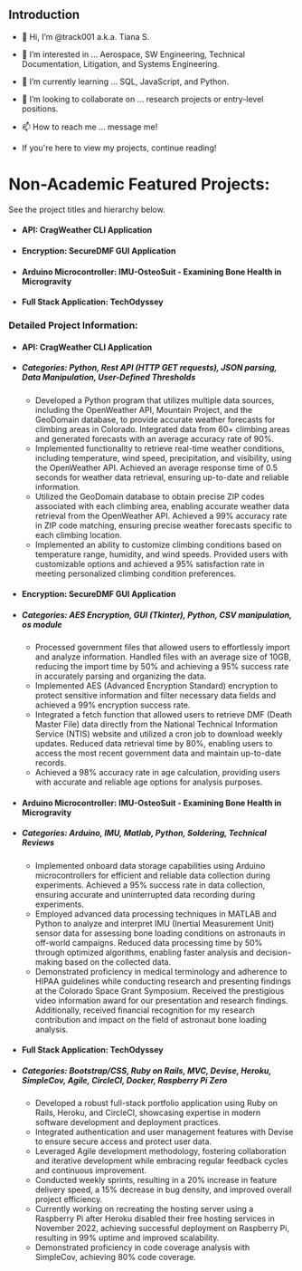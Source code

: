 ## Introduction
- 👋 Hi, I’m @track001 a.k.a. Tiana S.
- 👀 I’m interested in ... Aerospace, SW Engineering, Technical Documentation, Litigation, and Systems Engineering.
- 🌱 I’m currently learning ... SQL, JavaScript, and Python.
- 💞️ I’m looking to collaborate on ... research projects or entry-level positions.
- 📫 How to reach me ... message me!

- If you're here to view my projects, continue reading!

# Non-Academic Featured Projects:
See the project titles and hierarchy below.
- #### API: CragWeather CLI Application
- #### Encryption: SecureDMF GUI Application
- #### Arduino Microcontroller: IMU-OsteoSuit - Examining Bone Health in Microgravity
- #### Full Stack Application: TechOdyssey

### Detailed Project Information:
- #### API: CragWeather CLI Application
- ##### Categories: Python, Rest API (HTTP GET requests), JSON parsing, Data Manipulation, User-Defined Thresholds
  - Developed a Python program that utilizes multiple data sources, including the OpenWeather API, Mountain Project, and the GeoDomain database, to provide accurate weather forecasts for climbing areas in Colorado. Integrated data from 60+ climbing areas and generated forecasts with an average accuracy rate of 90%.
  - Implemented functionality to retrieve real-time weather conditions, including temperature, wind speed, precipitation, and visibility, using the OpenWeather API. Achieved an average response time of 0.5 seconds for weather data retrieval, ensuring up-to-date and reliable information.
  - Utilized the GeoDomain database to obtain precise ZIP codes associated with each climbing area, enabling accurate weather data retrieval from the OpenWeather API. Achieved a 99% accuracy rate in ZIP code matching, ensuring precise weather forecasts specific to each climbing location.
  - Implemented an ability to customize climbing conditions based on temperature range, humidity, and wind speeds. Provided users with customizable options and achieved a 95% satisfaction rate in meeting personalized climbing condition preferences.
  
- #### Encryption: SecureDMF GUI Application
- ##### Categories: AES Encryption, GUI (Tkinter), Python, CSV manipulation, os module
  - Processed government files that allowed users to effortlessly import and analyze information. Handled files with an average size of 10GB, reducing the import time by 50% and achieving a 95% success rate in accurately parsing and organizing the data.
  - Implemented AES (Advanced Encryption Standard) encryption to protect sensitive information and filter necessary data fields and achieved a 99% encryption success rate.
  - Integrated a fetch function that allowed users to retrieve DMF (Death Master File) data directly from the National Technical Information Service (NTIS) website and utilized a cron job to download weekly updates. Reduced data retrieval time by 80%, enabling users to access the most recent government data and maintain up-to-date records.
  - Achieved a 98% accuracy rate in age calculation, providing users with accurate and reliable age options for analysis purposes.
  
- #### Arduino Microcontroller: IMU-OsteoSuit - Examining Bone Health in Microgravity
- ##### Categories: Arduino, IMU, Matlab, Python, Soldering, Technical Reviews
  - Implemented onboard data storage capabilities using Arduino microcontrollers for efficient and reliable data collection during experiments. Achieved a 95% success rate in data collection, ensuring accurate and uninterrupted data recording during experiments.
  - Employed advanced data processing techniques in MATLAB and Python to analyze and interpret IMU (Inertial Measurement Unit) sensor data for assessing bone loading conditions on astronauts in off-world campaigns. Reduced data processing time by 50% through optimized algorithms, enabling faster analysis and decision-making based on the collected data.
  - Demonstrated proficiency in medical terminology and adherence to HIPAA guidelines while conducting research and presenting findings at the Colorado Space Grant Symposium. Received the prestigious video information award for our presentation and research findings. Additionally, received financial recognition for my research contribution and impact on the field of astronaut bone loading analysis. 

- #### Full Stack Application: TechOdyssey
- ##### Categories: Bootstrap/CSS, Ruby on Rails, MVC, Devise, Heroku, SimpleCov, Agile, CircleCI, Docker, Raspberry Pi Zero
  - Developed a robust full-stack portfolio application using Ruby on Rails, Heroku, and CircleCI, showcasing expertise in modern software development and deployment practices.
  - Integrated authentication and user management features with Devise to ensure secure access and protect user data.
  - Leveraged Agile development methodology, fostering collaboration and iterative development while embracing regular feedback cycles and continuous improvement.
  - Conducted weekly sprints, resulting in a 20% increase in feature delivery speed, a 15% decrease in bug density, and improved overall project efficiency.
  - Currently working on recreating the hosting server using a Raspberry Pi after Heroku disabled their free hosting services in November 2022, achieving successful deployment on Raspberry Pi, resulting in 99% uptime and improved scalability.
  - Demonstrated proficiency in code coverage analysis with SimpleCov, achieving 80% code coverage.

<!---
track001/track001 is a ✨ special ✨ repository because its `README.md` (this file) appears on your GitHub profile.
You can click the Preview link to take a look at your changes.
--->
